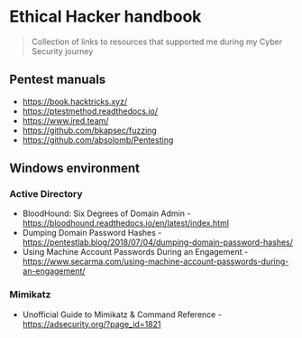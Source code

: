 # Ethical Hacker handbook
> Collection of links to resources that supported me during my Cyber Security journey

## Pentest manuals
- https://book.hacktricks.xyz/
- https://ptestmethod.readthedocs.io/
- https://www.ired.team/
- https://github.com/bkapsec/fuzzing
- https://github.com/absolomb/Pentesting


## Windows environment
### Active Directory
- BloodHound: Six Degrees of Domain Admin -  https://bloodhound.readthedocs.io/en/latest/index.html
- Dumping Domain Password Hashes - https://pentestlab.blog/2018/07/04/dumping-domain-password-hashes/
- Using Machine Account Passwords During an Engagement - https://www.secarma.com/using-machine-account-passwords-during-an-engagement/
### Mimikatz
- Unofficial Guide to Mimikatz & Command Reference - https://adsecurity.org/?page_id=1821
